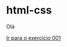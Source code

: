 # html-css
 
Olá

<a href="[exercicios/EX001/](https://fg333k.github.io/html-css/exercicios/EX001/index.html)" target="_self">Ir para o exercicio 001</a>